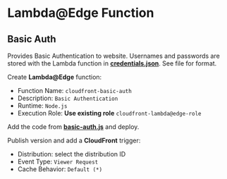 # Lambda@Edge Function
## Basic Auth

Provides Basic Authentication to website. Usernames and passwords are stored with the Lambda function in **[credentials.json](credentials.json)**. See file for format.

Create **Lambda@Edge** function:

- Function Name: `cloudfront-basic-auth`
- Description: `Basic Authentication`
- Runtime: `Node.js`
- Execution Role: **Use existing role** `cloudfront-lambda@edge-role`

Add the code from **[basic-auth.js](basic-auth.js)** and deploy.

Publish version and add a **CloudFront** trigger:

- Distribution: select the distribution ID
- Event Type: `Viewer Request`
- Cache Behavior: `Default (*)`
